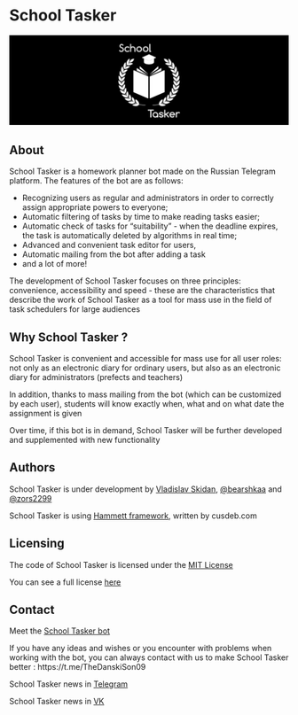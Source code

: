 # School Tasker
<p align="center">
    <img src="SchoolTasker_logo01.jpg" alt="School Tasker" style="max-width: 100%; width: 1000px">
</p>

## About
School Tasker is a homework planner bot made on the Russian Telegram platform. The features of the bot are as follows:
* Recognizing users as regular and administrators in order to correctly assign appropriate powers to everyone;
* Automatic filtering of tasks by time to make reading tasks easier;
* Automatic check of tasks for “suitability” - when the deadline expires, the task is automatically deleted by algorithms in real time;
* Advanced and convenient task editor for users,
* Automatic mailing from the bot after adding a task
* and a lot of more!
<p>The development of School Tasker focuses on three principles: convenience, accessibility and speed - these are the characteristics that describe the work of School Tasker as a tool for mass use in the field of task schedulers for large audiences</p>

## Why School Tasker ?
<p>School Tasker is convenient and accessible for mass use for all user roles: not only as an electronic diary for ordinary users, but also as an electronic diary for administrators (prefects and teachers)</p>
<p></p>In addition, thanks to mass mailing from the bot (which can be customized by each user), students will know exactly when, what and on what date the assignment is given</p>
<p>Over time, if this bot is in demand, School Tasker will be further developed and supplemented with new functionality</p>

## Authors
<p>School Tasker is under development by <a href="https://github.com/TheDanskiSon09">Vladislav Skidan</a>, <a href="https://github.com/bearshkaa">@bearshkaa</a> and <a href="https://github.com/zors2299">@zors2299</a></p>
<p>School Tasker is using <a href="https://github.com/cusdeb-com/hammett">Hammett framework</a>, written by cusdeb.com</p>

## Licensing
<p>The code of School Tasker is licensed under the <a href="https://en.wikipedia.org/wiki/MIT_License">MIT License</a></p>
<p>You can see a full license <a href="https://github.com/TheDanskiSon09/School-Tasker/blob/main/LICENSE.md">here</a></p>

## Contact
<p>Meet the <a href='https://t.me/SchoolTaskerbot'>School Tasker bot</a></p>
<p>If you have any ideas and wishes or you encounter with problems when working with the bot, you can always contact with us to make School Tasker better : https://t.me/TheDanskiSon09</p>
<p>School Tasker news in <a href='https://t.me/SchoolTaskerNews'>Telegram</a></p>
<p>School Tasker news in <a href='https://vk.com/schooltasker'>VK</a></p>
